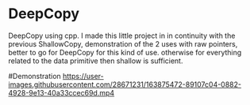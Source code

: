 # DeepCopy
DeepCopy using cpp. I made this little project in in continuity with the previous ShallowCopy, demonstration of the 2 uses with raw pointers, better to go for DeepCopy for this kind of use. otherwise for everything related to the data primitive then shallow is sufficient.

#Demonstration
https://user-images.githubusercontent.com/28671231/163875472-89107c04-0882-4928-9e13-40a33ccec69d.mp4

